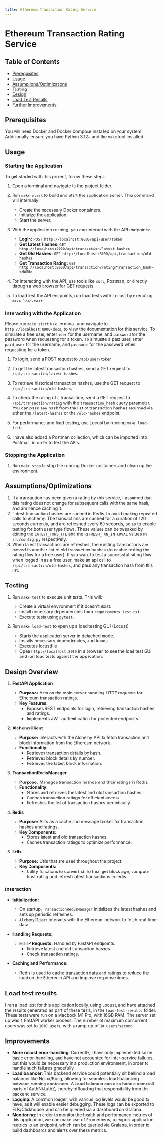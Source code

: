 ```yaml
---
title: Ethereum Transaction Rating Service
---
```


# Ethereum Transaction Rating Service

## Table of Contents

- [Prerequisites](#prerequisites)
- [Usage](#usage)
- [Assumptions/Optimizations](#assumptions/optimizations)
- [Testing](#testing)
- [Design](#design)
- [Load Test Results](#loadtestresults)
- [Further Improvements](#improvements)

## Prerequisites

You will need Docker and Docker Compose installed on your system. Additionally, ensure you have Python 3.12+ and the `make` tool installed.

## Usage

### Starting the Application

To get started with this project, follow these steps:

1. Open a terminal and navigate to the project folder.

2. Run `make start` to build and start the application server. This command will internally:
   - Create the necessary Docker containers.
   - Initialize the application.
   - Start the server.

3. With the application running, you can interact with the API endpoints:
   - **Login:** `POST http://localhost:8000/api/user/token`
   - **Get Latest Hashes:** `GET http://localhost:8000/api/transaction/latest-hashes`
   - **Get Old Hashes:** `GET http://localhost:8000/api/transaction/old-hashes`
   - **Get Transaction Rating:** `GET http://localhost:8000/api/transaction/rating?transaction_hash=<HASH>`

4. For interacting with the API, use tools like `curl`, Postman, or directly through a web browser for GET requests. 

5. To load test the API endpoints, run load tests with Locust by executing `make load-test`.



### Interacting with the Application

Please run `make start` in a terminal, and navigate to `http://localhost:8000/docs`, to view the documentation for this service.
To simulate a free user, enter `user` for the username, and `password` for the password when requesting for a token.
To simulate a paid user, enter `paid_user` for the username, and `password` for the password when requesting for a token.

1. To login, send a POST request to `/api/user/token`

2. To get the latest transaction hashes, send a GET request to `/api/transaction/latest-hashes`.

3. To retrieve historical transaction hashes, use the GET request to `/api/transaction/old-hashes`.

4. To check the rating of a transaction, send a GET request to `/api/transaction/rating` with the `transaction_hash` query parameter. You can pass any hash from the list of transaction hashes returned via either the `/latest-hashes` or the `/old-hashes` endpoint.

5. For performance and load testing, use Locust by running `make load-test`.

6. I have also added a Postman collection, which can be imported into Postman, in order to test the APIs.

### Stopping the Application

1. Run `make stop` to stop the running Docker containers and clean up the environment.


## Assumptions/Optimizations

1. If a transaction has been given a rating by this service, I assumed that this rating does not change for subsequent calls with 
the same hash, and am hence caching it.
2. Latest transaction hashes are cached in Redis, to avoid making repeated calls to Alchemy. The transactions are cached for a duration
of 120 seconds currently, and are refreshed every 60 seconds, so as to enable testing for both user type flows. These values can be tweaked by editing the `LATEST_TXNS_TTL` and the `REFRESH_TXN_INTERVAL` values in `src/config.py` respectively.
3. When latest transactions are refreshed, the existing transactions are moved to another list of old transaction hashes (to enable testing the rating flow for a free user). If you want to test a successful rating flow when logged in as a free user, make an api call to `/api/transaction/old-hashes`, and pass any transaction hash from this list.

## Testing

1. Run `make test` to execute unit tests. This will:
   - Create a virtual environment if it doesn't exist.
   - Install necessary dependencies from `requirements_test.txt`.
   - Execute tests using `pytest`.

2. Run `make load-test` to open up a load testing GUI (Locust)
   - Starts the application server in detached mode.
   - Installs necessary dependencies, and locust
   - Executes locustfile
   - Open `http://localhost:8089` in a browser, to see the load test GUI and run load tests against the application.

## Design Overview

1. **FastAPI Application**
   - **Purpose:** Acts as the main server handling HTTP requests for Ethereum transaction ratings.
   - **Key Features:**
     - Exposes REST endpoints for login, retrieving transaction hashes and ratings.
     - Implements JWT authentication for protected endpoints.

2. **AlchemyClient**
   - **Purpose:** Interacts with the Alchemy API to fetch transaction and block information from the Ethereum network.
   - **Functionality:**
     - Retrieves transaction details by hash.
     - Retrieves block details by number.
     - Retrieves the latest block information.

3. **TransactionRedisManager**
   - **Purpose:** Manages transaction hashes and their ratings in Redis.
   - **Functionality:**
     - Stores and retrieves the latest and old transaction hashes.
     - Caches transaction ratings for efficient access.
     - Refreshes the list of transaction hashes periodically.

4. **Redis**
   - **Purpose:** Acts as a cache and message broker for transaction hashes and ratings.
   - **Key Components:**
     - Stores latest and old transaction hashes.
     - Caches transaction ratings to optimize performance.

5. **Utils**
   - **Purpose:** Utils that are used throughout the project.
   - **Key Components:**
     - Utility functions to convert str to hex, get block age, compute trust rating and refresh latest transactions in redis.

### Interaction

- **Initialization:**
  - On startup, `TransactionRedisManager` initializes the latest hashes and sets up periodic refreshes.
  - `AlchemyClient` interacts with the Ethereum network to fetch real-time data.

- **Handling Requests:**
  - **HTTP Requests:** Handled by FastAPI endpoints:
    - Retrieve latest and old transaction hashes.
    - Check transaction ratings.

- **Caching and Performance:**
  - Redis is used to cache transaction data and ratings to reduce the load on the Ethereum API and improve response times.


## Load test results

I ran a load test for this application locally, using Locust, and have attached the results generated as part of these tests, in the `load-test-results` folder. These tests were run on a Macbook M1 Pro, with 16GB RAM. The server set up was `1` FastAPI worker process. 
The number of maximum concurrent users was set to `1000 users`, with a ramp-up of `10 users/second`.


## Improvements

- **More robust error-handling**: Currently, I have only implemented some basic error-handling, and have not accounted for inter-service failures, but this would be necessary in a production environment, in order to handle such failures gracefully.
- **Load balancer**: This backend service could potentially sit behind a load balancer like Nginx/Kong, allowing for seamless load-balancing between running containers. A Load balancer can also handle some/all parts of AuthN/AuthZ, thereby offloading that responsibility from the backend service.
- **Logging**: A common logger, with various log levels would be good to have, as it will enable easier debugging. These logs can be exported to ELK/Clickhouse, and can be queried via a dashboard on Grafana.
- **Monitoring**: In order to monitor the health and performance metrics of this application, we can make use of Prometheus, to export application metrics to an endpoint, which can be queried via Grafana, in order to build dashboards and alerts over these metrics.